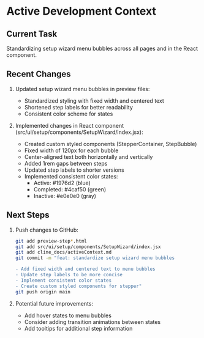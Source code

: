 # Active Development Context

## Current Task
Standardizing setup wizard menu bubbles across all pages and in the React component.

## Recent Changes
1. Updated setup wizard menu bubbles in preview files:
   - Standardized styling with fixed width and centered text
   - Shortened step labels for better readability
   - Consistent color scheme for states

2. Implemented changes in React component (src/ui/setup/components/SetupWizard/index.jsx):
   - Created custom styled components (StepperContainer, StepBubble)
   - Fixed width of 120px for each bubble
   - Center-aligned text both horizontally and vertically
   - Added 1rem gaps between steps
   - Updated step labels to shorter versions
   - Implemented consistent color states:
     * Active: #1976d2 (blue)
     * Completed: #4caf50 (green)
     * Inactive: #e0e0e0 (gray)

## Next Steps
1. Push changes to GitHub:
   ```bash
   git add preview-step*.html
   git add src/ui/setup/components/SetupWizard/index.jsx
   git add cline_docs/activeContext.md
   git commit -m "feat: standardize setup wizard menu bubbles
   
   - Add fixed width and centered text to menu bubbles
   - Update step labels to be more concise
   - Implement consistent color states
   - Create custom styled components for stepper"
   git push origin main
   ```

2. Potential future improvements:
   - Add hover states to menu bubbles
   - Consider adding transition animations between states
   - Add tooltips for additional step information